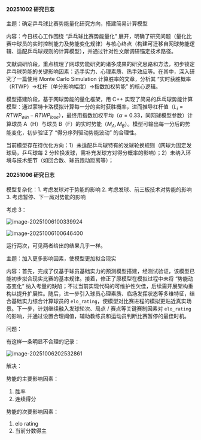 #### 20251002 研究日志

主题：确定乒乓球比赛势能量化研究方向，搭建简易计算模型

内容：今日核心工作围绕 “乒乓球比赛势能量化” 展开，明确了研究问题（量化比赛中球员的实时控制能力及势能变化规律）与核心终点（构建可迁移自网球势能逻辑、适配乒乓球规则的计算模型），并通过针对性文献调研锚定技术路径。

文献调研阶段，重点梳理了网球势能研究的诸多成果的研究思路和方法，初步锁定乒乓球势能的关键影响因素：选手实力、心理素质、热手效应等。在其中，深入研究了一篇使用 Monte Carlo Simulation 计算胜率的文章，分析其 “实时获胜概率（RTWP）→杠杆（单分影响幅度）→指数加权势能” 的核心逻辑。

模型搭建阶段，基于网球势能的量化框架，用 C++ 实现了简易的乒乓球势能计算模型：通过蒙特卡洛模拟计算每一分的实时获胜概率，进而推导杠杆值（$L_i = RTWP_{win} - RTWP_{lose}$），最终用指数加权平均（$\alpha=0.33$，同网球模型参数）计算球员 A（H）与球员 B（F）的实时势能（$M_A, M_B$）。模型可输出每一分后的势能变化，初步验证了 “得分序列驱动势能波动” 的合理性。

当前模型存在待优化方向：1）未适配乒乓球特有的发球轮换规则（网球为固定发球局，乒乓球每 2 分轮换发球，需补充发球方对得分概率的影响）；2）未纳入环境与技术细节（如回合数、球员跑动距离等）；

#### 20251006 研究日志

模型复杂化：1. 考虑发球对于势能的影响 2. 考虑发球、前三板技术对势能的影响 3. 考虑暂停、下一局对势能的影响

考虑 3：

![image-20251006100339924](E:\课题研究\研究日志.assets\image-20251006100339924.png)

![image-20251006100646400](E:\课题研究\研究日志.assets\image-20251006100646400.png)

运行两次，可见两者给出的结果几乎一样。

主题：加入更多影响因素，使模型更加拟合现实

内容：首先，完成了仅基于球员基础实力的预测模型搭建，经测试验证，该模型已能初步拟合现实比赛的基本规律。接着，修正了原模型在模拟过程中未将 “势能动态变化” 纳入考量的缺陷；不过当前实现代码的可维护性欠佳，后续需开展架构重构以提升扩展性。随后，进一步引入球员心理素质、临场发挥状态等多维特征，结合基础实力综合计算球员的 `elo_rating`，使模型对比赛进程的模拟更贴近真实场景。下一步，计划继续融入发球轮次、局点 / 赛点等关键赛制因素对 `elo_rating` 的影响，并通过设置合理阈值，辅助教练员和运动员判断比赛暂停的最佳时机。

问题：

有这样一条明显不合理的记录：

![image-20251006202532861](E:\课题研究\markdown\研究日志.assets\image-20251006202532861.png)

解决：

势能的主要影响因素：

1. 胜率
2. 连续得分

势能的次要影响因素：

1. elo rating
2. 当前分数得主